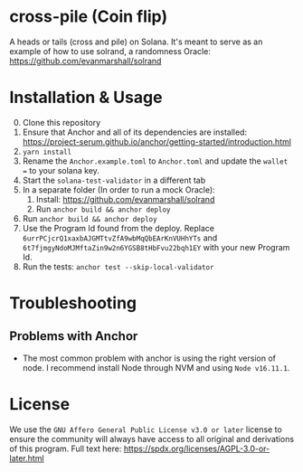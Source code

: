 # cross-pile (Coin flip)
A heads or tails (cross and pile) on Solana. It's meant to serve as an example of how to use solrand, a randomness Oracle: https://github.com/evanmarshall/solrand


# Installation & Usage

0. Clone this repository
1. Ensure that Anchor and all of its dependencies are installed: https://project-serum.github.io/anchor/getting-started/introduction.html
1. `yarn install`
1. Rename the `Anchor.example.toml` to `Anchor.toml` and update the `wallet =` to your solana key.
1. Start the `solana-test-validator` in a different tab
1. In a separate folder (In order to run a mock Oracle):
    1. Install: https://github.com/evanmarshall/solrand
    1. Run `anchor build && anchor deploy`
3. Run `anchor build && anchor deploy`
4. Use the Program Id found from the deploy. Replace `6urrPCjcrQ1xaxbAJGMTtvZfA9wbMqQbEArKnVUHhYTs` and `6t7fjmgyNdoMJMftaZin9w2n6YGSB8tHbFvu22bqh1EY` with your new Program Id.
5. Run the tests: `anchor test --skip-local-validator`

# Troubleshooting

## Problems with Anchor
* The most common problem with anchor is using the right version of node. I recommend install Node through NVM and using `Node v16.11.1`. 

# License

We use the `GNU Affero General Public License v3.0 or later` license to ensure the community will always have access to all original and derivations of this program.
Full text here: https://spdx.org/licenses/AGPL-3.0-or-later.html

